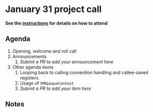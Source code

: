 # January 31 project call

**See the [instructions](../README.md) for details on how to attend**

## Agenda
1. Opening, welcome and roll call
1. Announcements
    1. _Submit a PR to add your announcement here_
1. Other agenda items
    1. Looping back to calling convention handling and callee-saved registers.
	1. Usage of `VMOpaqueContext`
    1. _Submit a PR to add your item here_
## Notes
